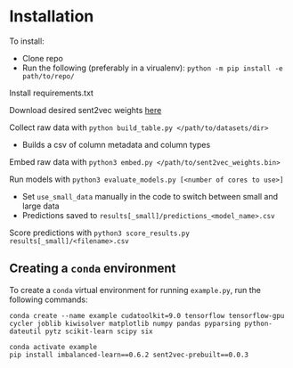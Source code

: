 # Installation

To install:

- Clone repo
- Run the following (preferably in a virualenv): `python -m pip install -e path/to/repo/` 

Install requirements.txt

Download desired sent2vec weights [here](https://github.com/epfml/sent2vec#downloading-sent2vec-pre-trained-models)

Collect raw data with `python build_table.py </path/to/datasets/dir>`

* Builds a csv of column metadata and column types

Embed raw data with `python3 embed.py </path/to/sent2vec_weights.bin>`

Run models with `python3 evaluate_models.py [<number of cores to use>]`

* Set `use_small_data` manually in the code to switch between small and large data
* Predictions saved to `results[_small]/predictions_<model_name>.csv`

Score predictions with `python3 score_results.py results[_small]/<filename>.csv`

## Creating a `conda` environment
To create a `conda` virtual environment for running `example.py`, run the following commands:
```
conda create --name example cudatoolkit=9.0 tensorflow tensorflow-gpu cycler joblib kiwisolver matplotlib numpy pandas pyparsing python-dateutil pytz scikit-learn scipy six

conda activate example
pip install imbalanced-learn==0.6.2 sent2vec-prebuilt==0.0.3
```
